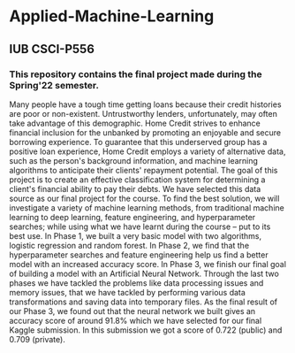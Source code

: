 # Applied-Machine-Learning
## IUB CSCI-P556
### This repository contains the final project made during the Spring'22 semester.

Many people have a tough time getting loans because their credit histories are poor or non-existent. Untrustworthy lenders, unfortunately, may often take advantage of this demographic. Home Credit strives to enhance financial inclusion for the unbanked by promoting an enjoyable and secure borrowing experience. To guarantee that this underserved group has a positive loan experience, Home Credit employs a variety of alternative data, such as the person's background information, and machine learning algorithms to anticipate their clients' repayment potential. The goal of this project is to create an effective classification system for determining a client's financial ability to pay their debts. We have selected this data source as our final project for the course. To find the best solution, we will investigate a variety of machine learning methods, from traditional machine learning to deep learning, feature engineering, and hyperparameter searches; while using what we have learnt during the course – put to its best use. In Phase 1, we built a very basic model with two algorithms, logistic regression and random forest. In Phase 2, we find that the hyperparameter searches and feature engineering help us find a better model with an increased accuracy score. In Phase 3, we finish our final goal of building a model with an Artificial Neural Network. Through the last two phases we have tackled the problems like data processing issues and memory issues, that we have tackled by performing various data transformations and saving data into temporary files. As the final result of our Phase 3, we found out that the neural network we built gives an accuracy score of around 91.8% which we have selected for our final Kaggle submission. In this submission we got a score of 0.722 (public) and 0.709 (private).

